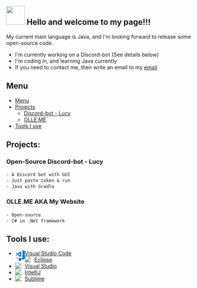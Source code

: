 ## <img width="50px" height="50px" src="https://avatars2.githubusercontent.com/u/57236774?s=460&u=b06002ce628b4b0aab6254be8c1a9791bc890d36&v=4"/> Hello and welcome to my page!!!

My current main language is Java, and I'm looking forward to release some open-source code.

  - I'm currently working on a Discord-bot (See details below)
  - I'm coding in, and learning Java currently
  - If you need to contact me, then write an email to my [email](mailto:oscar.gaardsted.spalk@gmail.com)

## Menu
   - [Menu](https://github.com/oscar2411-s/oscar2411-s/blob/main/README.md#menu)
   - [Projects](https://github.com/oscar2411-s/oscar2411-s/blob/main/README.md#projects)
      - [Discord-bot - Lucy](https://github.com/oscar2411-s/oscar2411-s/blob/main/README.md#open-source-discord-bot---lucy)
      - [OLLE.ME](https://github.com/oscar2411-s/oscar2411-s/blob/main/README.md#olleme-aka-my-website)
   - [Tools I use](https://github.com/oscar2411-s/oscar2411-s/blob/main/README.md#tools-i-use)

## Projects:
  
  ### Open-Source Discord-bot - Lucy
    - A Discord bot with GUI
    - Just paste token & run
    - Java with Gradle
  ### OLLE.ME AKA My Website
    - Open-source
    - C# in .Net framework
    
## Tools I use:
   - <img align="left" width="26px" src="https://raw.githubusercontent.com/github/explore/80688e429a7d4ef2fca1e82350fe8e3517d3494d/topics/visual-studio-code/visual-studio-code.png" /> [Visual Studio Code](https://code.visualstudio.com/)
   - <img align="left" width="26px" src="https://cdn.freebiesupply.com/logos/large/2x/eclipse-11-logo-png-transparent.png" /> [Eclipse](https://www.eclipse.org/)
   - <img align="left" width="26px" src="https://upload.wikimedia.org/wikipedia/commons/thumb/5/59/Visual_Studio_Icon_2019.svg/1200px-Visual_Studio_Icon_2019.svg.png" /> [Visual Studio](https://visualstudio.microsoft.com/)
   - <img align="left" width="26px" src="https://upload.wikimedia.org/wikipedia/commons/thumb/d/d5/IntelliJ_IDEA_Logo.svg/1024px-IntelliJ_IDEA_Logo.svg.png" /> [IntelliJ](https://www.jetbrains.com/idea/promo/?gclid=CjwKCAiA_Kz-BRAJEiwAhJNY7xGHgeVfXnwS5oU3CO4SlUc2mB3QlQot412wvppzOf9lA3hWKj10HBoCzEkQAvD_BwE)
   - <img align="left" width="26px" src="https://cdn.worldvectorlogo.com/logos/sublime-text.svg" /> [Sublime](https://www.sublimetext.com/) 
